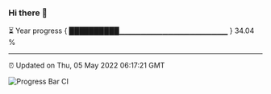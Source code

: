 ### Hi there 👋

⏳ Year progress { ██████████▁▁▁▁▁▁▁▁▁▁▁▁▁▁▁▁▁▁▁▁ } 34.04 %

---

⏰ Updated on Thu, 05 May 2022 06:17:21 GMT

![Progress Bar CI](https://github.com/liununu/liununu/workflows/Progress%20Bar%20CI/badge.svg)
